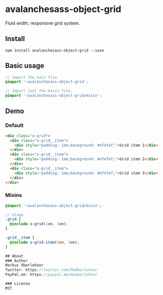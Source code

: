 # avalanchesass-object-grid
Fluid width, responsive grid system.

## Install
```
npm install avalanchesass-object-grid --save
```

## Basic usage
```scss
// Import the main file.
@import '~avalanchesass-object-grid';

// Import just the mixin file.
@import '~avalanchesass-object-grid/mixin';
```

## Demo
### Default
```html
<div class="o-grid">
  <div class="o-grid__item">
    <div style="padding: 1em;background: #efefef;">Grid item 1</div>
  </div>
  <div class="o-grid__item">
    <div style="padding: 1em;background: #efefef;">Grid item 2</div>
  </div>
  <div class="o-grid__item">
    <div style="padding: 1em;background: #efefef;">Grid item 3</div>
  </div>
</div>
```

### Mixins
```scss
@import '~avalanchesass-object-grid/mixin';

// Usage.
.grid {
  @include o-grid(1em, 1em);
}

.grid__item {
  @include o-grid-item(1em, 1em);
}

## About
### Author
Markus Oberlehner  
Twitter: https://twitter.com/MaOberlehner  
PayPal.me: https://paypal.me/maoberlehner

### License
MIT
